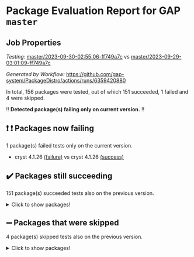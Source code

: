 # Package Evaluation Report for GAP `master`

## Job Properties

*Testing:* [master/2023-09-30-02:55:06-ff749a7c](https://github.com/gap-system/PackageDistro/blob/data/reports/master/2023-09-30-02:55:06-ff749a7c) vs [master/2023-09-29-03:01:09-ff749a7c](https://github.com/gap-system/PackageDistro/blob/data/reports/master/2023-09-29-03:01:09-ff749a7c)

*Generated by Workflow:* https://github.com/gap-system/PackageDistro/actions/runs/6359420880

In total, 156 packages were tested, out of which 151 succeeded, 1 failed and 4 were skipped.

:bangbang: **Detected package(s) failing only on current version.** :bangbang:

## :exclamation: :exclamation: Packages now failing

1 package(s) failed tests only on the current version.
- cryst 4.1.26 [(failure)](https://github.com/gap-system/PackageDistro/actions/runs/6359420880/job/17272775970) vs cryst 4.1.26 [(success)](https://github.com/gap-system/PackageDistro/actions/runs/6346368742/job/17240194469)

## :heavy_check_mark: Packages still succeeding

151 package(s) succeeded tests also on the previous version.
<details><summary>Click to show packages!</summary>

- 4ti2interface 2023.02-04 [(success)](https://github.com/gap-system/PackageDistro/actions/runs/6359420880/job/17272772603)
- ace 5.6.2 [(success)](https://github.com/gap-system/PackageDistro/actions/runs/6359420880/job/17272772702)
- aclib 1.3.2 [(success)](https://github.com/gap-system/PackageDistro/actions/runs/6359420880/job/17272772781)
- agt 0.3.1 [(success)](https://github.com/gap-system/PackageDistro/actions/runs/6359420880/job/17272772868)
- alnuth 3.2.1 [(success)](https://github.com/gap-system/PackageDistro/actions/runs/6359420880/job/17272772953)
- anupq 3.3.0 [(success)](https://github.com/gap-system/PackageDistro/actions/runs/6359420880/job/17272773059)
- atlasrep 2.1.7 [(success)](https://github.com/gap-system/PackageDistro/actions/runs/6359420880/job/17272773126)
- autodoc 2023.06.19 [(success)](https://github.com/gap-system/PackageDistro/actions/runs/6359420880/job/17272774168)
- automata 1.15 [(success)](https://github.com/gap-system/PackageDistro/actions/runs/6359420880/job/17272774338)
- automgrp 1.3.2 [(success)](https://github.com/gap-system/PackageDistro/actions/runs/6359420880/job/17272774436)
- autpgrp 1.11 [(success)](https://github.com/gap-system/PackageDistro/actions/runs/6359420880/job/17272775075)
- cap 2023.09-10 [(success)](https://github.com/gap-system/PackageDistro/actions/runs/6359420880/job/17272775133)
- caratinterface 2.3.5 [(success)](https://github.com/gap-system/PackageDistro/actions/runs/6359420880/job/17272775203)
- cddinterface 2022.11.01 [(success)](https://github.com/gap-system/PackageDistro/actions/runs/6359420880/job/17272775266)
- circle 1.6.6 [(success)](https://github.com/gap-system/PackageDistro/actions/runs/6359420880/job/17272775359)
- classicpres 1.22 [(success)](https://github.com/gap-system/PackageDistro/actions/runs/6359420880/job/17272775424)
- cohomolo 1.6.11 [(success)](https://github.com/gap-system/PackageDistro/actions/runs/6359420880/job/17272775506)
- congruence 1.2.5 [(success)](https://github.com/gap-system/PackageDistro/actions/runs/6359420880/job/17272775574)
- corelg 1.56 [(success)](https://github.com/gap-system/PackageDistro/actions/runs/6359420880/job/17272775644)
- crime 1.6 [(success)](https://github.com/gap-system/PackageDistro/actions/runs/6359420880/job/17272775712)
- crisp 1.4.6 [(success)](https://github.com/gap-system/PackageDistro/actions/runs/6359420880/job/17272775792)
- crypting 0.10.4 [(success)](https://github.com/gap-system/PackageDistro/actions/runs/6359420880/job/17272775876)
- crystcat 1.1.10 [(success)](https://github.com/gap-system/PackageDistro/actions/runs/6359420880/job/17272776067)
- ctbllib 1.3.6 [(success)](https://github.com/gap-system/PackageDistro/actions/runs/6359420880/job/17272776157)
- cubefree 1.19 [(success)](https://github.com/gap-system/PackageDistro/actions/runs/6359420880/job/17272776245)
- curlinterface 2.3.2 [(success)](https://github.com/gap-system/PackageDistro/actions/runs/6359420880/job/17272776319)
- cvec 2.8.1 [(success)](https://github.com/gap-system/PackageDistro/actions/runs/6359420880/job/17272776381)
- datastructures 0.3.0 [(success)](https://github.com/gap-system/PackageDistro/actions/runs/6359420880/job/17272776449)
- deepthought 1.0.6 [(success)](https://github.com/gap-system/PackageDistro/actions/runs/6359420880/job/17272776523)
- design 1.8 [(success)](https://github.com/gap-system/PackageDistro/actions/runs/6359420880/job/17272776594)
- difsets 2.3.1 [(success)](https://github.com/gap-system/PackageDistro/actions/runs/6359420880/job/17272776647)
- digraphs 1.6.3 [(success)](https://github.com/gap-system/PackageDistro/actions/runs/6359420880/job/17272776715)
- edim 1.3.7 [(success)](https://github.com/gap-system/PackageDistro/actions/runs/6359420880/job/17272776757)
- example 4.3.4 [(success)](https://github.com/gap-system/PackageDistro/actions/runs/6359420880/job/17272776830)
- examplesforhomalg 2023.08-02 [(success)](https://github.com/gap-system/PackageDistro/actions/runs/6359420880/job/17272776892)
- factint 1.6.3 [(success)](https://github.com/gap-system/PackageDistro/actions/runs/6359420880/job/17272776960)
- ferret 1.0.9 [(success)](https://github.com/gap-system/PackageDistro/actions/runs/6359420880/job/17272777032)
- fga 1.5.0 [(success)](https://github.com/gap-system/PackageDistro/actions/runs/6359420880/job/17272777090)
- fining 1.5.6 [(success)](https://github.com/gap-system/PackageDistro/actions/runs/6359420880/job/17272777162)
- float 1.0.3 [(success)](https://github.com/gap-system/PackageDistro/actions/runs/6359420880/job/17272777222)
- format 1.4.3 [(success)](https://github.com/gap-system/PackageDistro/actions/runs/6359420880/job/17272777305)
- forms 1.2.9 [(success)](https://github.com/gap-system/PackageDistro/actions/runs/6359420880/job/17272777384)
- fplsa 1.2.6 [(success)](https://github.com/gap-system/PackageDistro/actions/runs/6359420880/job/17272777455)
- fr 2.4.12 [(success)](https://github.com/gap-system/PackageDistro/actions/runs/6359420880/job/17272777531)
- francy 2.0.3 [(success)](https://github.com/gap-system/PackageDistro/actions/runs/6359420880/job/17272777630)
- fwtree 1.3 [(success)](https://github.com/gap-system/PackageDistro/actions/runs/6359420880/job/17272777695)
- gapdoc 1.6.6 [(success)](https://github.com/gap-system/PackageDistro/actions/runs/6359420880/job/17272777781)
- gauss 2023.02-04 [(success)](https://github.com/gap-system/PackageDistro/actions/runs/6359420880/job/17272777857)
- gaussforhomalg 2023.08-01 [(success)](https://github.com/gap-system/PackageDistro/actions/runs/6359420880/job/17272777930)
- gbnp 1.0.5 [(success)](https://github.com/gap-system/PackageDistro/actions/runs/6359420880/job/17272778014)
- generalizedmorphismsforcap 2023.08-02 [(success)](https://github.com/gap-system/PackageDistro/actions/runs/6359420880/job/17272778090)
- genss 1.6.8 [(success)](https://github.com/gap-system/PackageDistro/actions/runs/6359420880/job/17272778179)
- gradedmodules 2023.08-01 [(success)](https://github.com/gap-system/PackageDistro/actions/runs/6359420880/job/17272778247)
- gradedringforhomalg 2023.08-01 [(success)](https://github.com/gap-system/PackageDistro/actions/runs/6359420880/job/17272778324)
- grape 4.9.0 [(success)](https://github.com/gap-system/PackageDistro/actions/runs/6359420880/job/17272778395)
- groupoids 1.73 [(success)](https://github.com/gap-system/PackageDistro/actions/runs/6359420880/job/17272778498)
- grpconst 2.6.4 [(success)](https://github.com/gap-system/PackageDistro/actions/runs/6359420880/job/17272778590)
- guarana 0.96.3 [(success)](https://github.com/gap-system/PackageDistro/actions/runs/6359420880/job/17272778675)
- guava 3.18 [(success)](https://github.com/gap-system/PackageDistro/actions/runs/6359420880/job/17272778768)
- hap 1.58 [(success)](https://github.com/gap-system/PackageDistro/actions/runs/6359420880/job/17272778859)
- hapcryst 0.1.15 [(success)](https://github.com/gap-system/PackageDistro/actions/runs/6359420880/job/17272778946)
- hecke 1.5.3 [(success)](https://github.com/gap-system/PackageDistro/actions/runs/6359420880/job/17272779048)
- help 3.5 [(success)](https://github.com/gap-system/PackageDistro/actions/runs/6359420880/job/17272779136)
- homalg 2023.08-02 [(success)](https://github.com/gap-system/PackageDistro/actions/runs/6359420880/job/17272779249)
- homalgtocas 2023.08-01 [(success)](https://github.com/gap-system/PackageDistro/actions/runs/6359420880/job/17272779367)
- idrel 2.45 [(success)](https://github.com/gap-system/PackageDistro/actions/runs/6359420880/job/17272779490)
- images 1.3.1 [(success)](https://github.com/gap-system/PackageDistro/actions/runs/6359420880/job/17272779597)
- intpic 0.3.0 [(success)](https://github.com/gap-system/PackageDistro/actions/runs/6359420880/job/17272779731)
- io 4.8.1 [(success)](https://github.com/gap-system/PackageDistro/actions/runs/6359420880/job/17272779849)
- io_forhomalg 2023.02-04 [(success)](https://github.com/gap-system/PackageDistro/actions/runs/6359420880/job/17272779943)
- irredsol 1.4.4 [(success)](https://github.com/gap-system/PackageDistro/actions/runs/6359420880/job/17272780048)
- json 2.1.1 [(success)](https://github.com/gap-system/PackageDistro/actions/runs/6359420880/job/17272780139)
- jupyterkernel 1.5.0 [(success)](https://github.com/gap-system/PackageDistro/actions/runs/6359420880/job/17272780236)
- jupyterviz 1.5.6 [(success)](https://github.com/gap-system/PackageDistro/actions/runs/6359420880/job/17272780323)
- kan 1.36 [(success)](https://github.com/gap-system/PackageDistro/actions/runs/6359420880/job/17272780405)
- kbmag 1.5.11 [(success)](https://github.com/gap-system/PackageDistro/actions/runs/6359420880/job/17272780486)
- laguna 3.9.6 [(success)](https://github.com/gap-system/PackageDistro/actions/runs/6359420880/job/17272780603)
- liealgdb 2.2.1 [(success)](https://github.com/gap-system/PackageDistro/actions/runs/6359420880/job/17272780690)
- liepring 2.8 [(success)](https://github.com/gap-system/PackageDistro/actions/runs/6359420880/job/17272780787)
- liering 2.4.2 [(success)](https://github.com/gap-system/PackageDistro/actions/runs/6359420880/job/17272780864)
- linearalgebraforcap 2023.09-03 [(success)](https://github.com/gap-system/PackageDistro/actions/runs/6359420880/job/17272780928)
- localizeringforhomalg 2023.08-02 [(success)](https://github.com/gap-system/PackageDistro/actions/runs/6359420880/job/17272781031)
- loops 3.4.3 [(success)](https://github.com/gap-system/PackageDistro/actions/runs/6359420880/job/17272781107)
- lpres 1.0.3 [(success)](https://github.com/gap-system/PackageDistro/actions/runs/6359420880/job/17272781193)
- majoranaalgebras 1.5.1 [(success)](https://github.com/gap-system/PackageDistro/actions/runs/6359420880/job/17272781266)
- mapclass 1.4.6 [(success)](https://github.com/gap-system/PackageDistro/actions/runs/6359420880/job/17272781347)
- matgrp 0.70 [(success)](https://github.com/gap-system/PackageDistro/actions/runs/6359420880/job/17272781415)
- matricesforhomalg 2023.08-02 [(success)](https://github.com/gap-system/PackageDistro/actions/runs/6359420880/job/17272781492)
- modisom 2.5.4 [(success)](https://github.com/gap-system/PackageDistro/actions/runs/6359420880/job/17272781579)
- modulepresentationsforcap 2023.09-01 [(success)](https://github.com/gap-system/PackageDistro/actions/runs/6359420880/job/17272781658)
- modules 2023.08-02 [(success)](https://github.com/gap-system/PackageDistro/actions/runs/6359420880/job/17272781730)
- monoidalcategories 2023.08-11 [(success)](https://github.com/gap-system/PackageDistro/actions/runs/6359420880/job/17272781816)
- nconvex 2022.09-01 [(success)](https://github.com/gap-system/PackageDistro/actions/runs/6359420880/job/17272781888)
- nilmat 1.4.2 [(success)](https://github.com/gap-system/PackageDistro/actions/runs/6359420880/job/17272781959)
- nock 1.5 [(success)](https://github.com/gap-system/PackageDistro/actions/runs/6359420880/job/17272782051)
- normalizinterface 1.3.6 [(success)](https://github.com/gap-system/PackageDistro/actions/runs/6359420880/job/17272782144)
- nq 2.5.10 [(success)](https://github.com/gap-system/PackageDistro/actions/runs/6359420880/job/17272782253)
- numericalsgps 1.3.1 [(success)](https://github.com/gap-system/PackageDistro/actions/runs/6359420880/job/17272782320)
- openmath 11.5.3 [(success)](https://github.com/gap-system/PackageDistro/actions/runs/6359420880/job/17272782372)
- orb 4.9.0 [(success)](https://github.com/gap-system/PackageDistro/actions/runs/6359420880/job/17272782431)
- packagemanager 1.4.1 [(success)](https://github.com/gap-system/PackageDistro/actions/runs/6359420880/job/17272782506)
- patternclass 2.4.3 [(success)](https://github.com/gap-system/PackageDistro/actions/runs/6359420880/job/17272782567)
- permut 2.0.4 [(success)](https://github.com/gap-system/PackageDistro/actions/runs/6359420880/job/17272782628)
- polenta 1.3.10 [(success)](https://github.com/gap-system/PackageDistro/actions/runs/6359420880/job/17272782699)
- polymaking 0.8.6 [(success)](https://github.com/gap-system/PackageDistro/actions/runs/6359420880/job/17272782770)
- primgrp 3.4.4 [(success)](https://github.com/gap-system/PackageDistro/actions/runs/6359420880/job/17272782823)
- profiling 2.5.4 [(success)](https://github.com/gap-system/PackageDistro/actions/runs/6359420880/job/17272782887)
- qpa 1.34 [(success)](https://github.com/gap-system/PackageDistro/actions/runs/6359420880/job/17272782955)
- quagroup 1.8.3 [(success)](https://github.com/gap-system/PackageDistro/actions/runs/6359420880/job/17272783026)
- radiroot 2.9 [(success)](https://github.com/gap-system/PackageDistro/actions/runs/6359420880/job/17272783090)
- rcwa 4.7.1 [(success)](https://github.com/gap-system/PackageDistro/actions/runs/6359420880/job/17272783148)
- rds 1.8 [(success)](https://github.com/gap-system/PackageDistro/actions/runs/6359420880/job/17272783205)
- recog 1.4.2 [(success)](https://github.com/gap-system/PackageDistro/actions/runs/6359420880/job/17272783268)
- repndecomp 1.3.0 [(success)](https://github.com/gap-system/PackageDistro/actions/runs/6359420880/job/17272783326)
- repsn 3.1.1 [(success)](https://github.com/gap-system/PackageDistro/actions/runs/6359420880/job/17272783382)
- resclasses 4.7.3 [(success)](https://github.com/gap-system/PackageDistro/actions/runs/6359420880/job/17272783444)
- ringsforhomalg 2023.08-02 [(success)](https://github.com/gap-system/PackageDistro/actions/runs/6359420880/job/17272783516)
- sco 2023.08-01 [(success)](https://github.com/gap-system/PackageDistro/actions/runs/6359420880/job/17272783597)
- scscp 2.4.1 [(success)](https://github.com/gap-system/PackageDistro/actions/runs/6359420880/job/17272783676)
- semigroups 5.3.1 [(success)](https://github.com/gap-system/PackageDistro/actions/runs/6359420880/job/17272783757)
- sglppow 2.3 [(success)](https://github.com/gap-system/PackageDistro/actions/runs/6359420880/job/17272783831)
- sgpviz 0.999.5 [(success)](https://github.com/gap-system/PackageDistro/actions/runs/6359420880/job/17272783884)
- simpcomp 2.1.14 [(success)](https://github.com/gap-system/PackageDistro/actions/runs/6359420880/job/17272783948)
- singular 2023.02.09 [(success)](https://github.com/gap-system/PackageDistro/actions/runs/6359420880/job/17272784017)
- sl2reps 1.1 [(success)](https://github.com/gap-system/PackageDistro/actions/runs/6359420880/job/17272784086)
- sla 1.5.3 [(success)](https://github.com/gap-system/PackageDistro/actions/runs/6359420880/job/17272784276)
- smallgrp 1.5.3 [(success)](https://github.com/gap-system/PackageDistro/actions/runs/6359420880/job/17272784340)
- smallsemi 0.6.13 [(success)](https://github.com/gap-system/PackageDistro/actions/runs/6359420880/job/17272784414)
- sonata 2.9.6 [(success)](https://github.com/gap-system/PackageDistro/actions/runs/6359420880/job/17272784491)
- sophus 1.27 [(success)](https://github.com/gap-system/PackageDistro/actions/runs/6359420880/job/17272784560)
- sotgrps 1.2 [(success)](https://github.com/gap-system/PackageDistro/actions/runs/6359420880/job/17272784636)
- spinsym 1.5.2 [(success)](https://github.com/gap-system/PackageDistro/actions/runs/6359420880/job/17272784695)
- standardff 1.0 [(success)](https://github.com/gap-system/PackageDistro/actions/runs/6359420880/job/17272784746)
- symbcompcc 1.3.2 [(success)](https://github.com/gap-system/PackageDistro/actions/runs/6359420880/job/17272784813)
- thelma 1.3 [(success)](https://github.com/gap-system/PackageDistro/actions/runs/6359420880/job/17272784981)
- tomlib 1.2.9 [(success)](https://github.com/gap-system/PackageDistro/actions/runs/6359420880/job/17272785043)
- toolsforhomalg 2023.07-01 [(success)](https://github.com/gap-system/PackageDistro/actions/runs/6359420880/job/17272785115)
- toric 1.9.5 [(success)](https://github.com/gap-system/PackageDistro/actions/runs/6359420880/job/17272785201)
- toricvarieties 2022.07.13 [(success)](https://github.com/gap-system/PackageDistro/actions/runs/6359420880/job/17272785270)
- transgrp 3.6.4 [(success)](https://github.com/gap-system/PackageDistro/actions/runs/6359420880/job/17272785352)
- ugaly 4.1.3 [(success)](https://github.com/gap-system/PackageDistro/actions/runs/6359420880/job/17272785430)
- unipot 1.5 [(success)](https://github.com/gap-system/PackageDistro/actions/runs/6359420880/job/17272785509)
- unitlib 4.2.0 [(success)](https://github.com/gap-system/PackageDistro/actions/runs/6359420880/job/17272785575)
- utils 0.84 [(success)](https://github.com/gap-system/PackageDistro/actions/runs/6359420880/job/17272785658)
- uuid 0.7 [(success)](https://github.com/gap-system/PackageDistro/actions/runs/6359420880/job/17272785745)
- walrus 0.9991 [(success)](https://github.com/gap-system/PackageDistro/actions/runs/6359420880/job/17272785833)
- wedderga 4.10.4 [(success)](https://github.com/gap-system/PackageDistro/actions/runs/6359420880/job/17272785916)
- xmod 2.91 [(success)](https://github.com/gap-system/PackageDistro/actions/runs/6359420880/job/17272786034)
- xmodalg 1.23 [(success)](https://github.com/gap-system/PackageDistro/actions/runs/6359420880/job/17272786120)
- yangbaxter 0.10.3 [(success)](https://github.com/gap-system/PackageDistro/actions/runs/6359420880/job/17272786221)
- zeromqinterface 0.14 [(success)](https://github.com/gap-system/PackageDistro/actions/runs/6359420880/job/17272786299)
</details>

## :heavy_minus_sign: Packages that were skipped

4 package(s) skipped tests also on the previous version.
<details><summary>Click to show packages!</summary>

- browse 1.8.21 [(skipped)](https://github.com/gap-system/PackageDistro/actions/runs/6359420880/job/17272481336)
- itc 1.5.1 [(skipped)](https://github.com/gap-system/PackageDistro/actions/runs/6359420880/job/17272481336)
- polycyclic 2.16 [(skipped)](https://github.com/gap-system/PackageDistro/actions/runs/6359420880/job/17272481336)
- xgap 4.31 [(skipped)](https://github.com/gap-system/PackageDistro/actions/runs/6359420880/job/17272481336)
</details>

